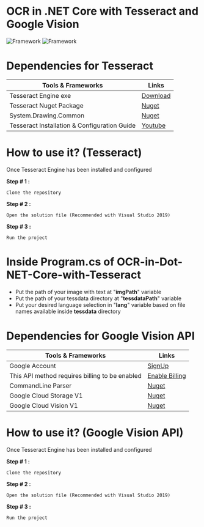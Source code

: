 # OCR in .NET Core with Tesseract and Google Vision

![Framework](https://img.shields.io/badge/framework-.net%20core%20v3.1-green)
![Framework](https://img.shields.io/badge/API-Google%20Vision%20API-orange)

# Dependencies for Tesseract

| Tools & Frameworks                           | Links                                                                |
| -------------------------------------------- | -------------------------------------------------------------------- |
| Tesseract Engine exe                         | [Download](https://digi.bib.uni-mannheim.de/tesseract/)              |
| Tesseract Nuget Package                      | [Nuget](https://www.nuget.org/packages/Tesseract/4.1.1/)             |
| System.Drawing.Common                        | [Nuget](https://www.nuget.org/packages/System.Drawing.Common/5.0.0/) |
| Tesseract Installation & Configuration Guide | [Youtube](https://www.youtube.com/watch?v=QJkKDsjj1oA)               |

# How to use it? (Tesseract)

Once Tesseract Engine has been installed and configured

**Step # 1 :**

    Clone the repository

**Step # 2 :**

    Open the solution file (Recommended with Visual Studio 2019)

**Step # 3 :**

    Run the project

# Inside Program.cs of OCR-in-Dot-NET-Core-with-Tesseract

- Put the path of your image with text at "**imgPath**" variable
- Put the path of your tessdata directory at "**tessdataPath**" variable
- Put your desired language selection in "**lang**" variable based on file names available inside **tessdata** directory

# Dependencies for Google Vision API

| Tools & Frameworks                             | Links                                                                                                                       |
| ---------------------------------------------- | --------------------------------------------------------------------------------------------------------------------------  |
| Google Account                                 | [SignUp](https://accounts.google.com/signup/v2/webcreateaccount?hl=en&flowName=GlifWebSignIn&flowEntry=SignUp)              |
| This API method requires billing to be enabled | [Enable Billing](https://console.developers.google.com/billing/enable?project=testocr-302208)                               |
| CommandLine Parser                             | [Nuget](https://www.nuget.org/packages/CommandLineParser)                                                                   |
| Google Cloud Storage V1                        | [Nuget](https://www.nuget.org/packages/Google.Cloud.Storage.V1/)                                                            |
| Google Cloud Vision V1                         | [Nuget](https://www.nuget.org/packages/Google.Cloud.Vision.V1/)                                                             |

# How to use it? (Google Vision API)

Once Tesseract Engine has been installed and configured

**Step # 1 :**

    Clone the repository

**Step # 2 :**

    Open the solution file (Recommended with Visual Studio 2019)

**Step # 3 :**

    Run the project
